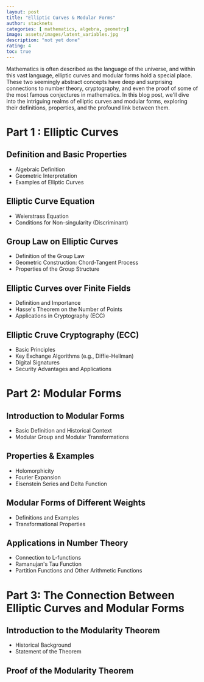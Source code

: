 ```yaml
---
layout: post 
title: "Elliptic Curves & Modular Forms"
author: stacknets
categories: [ mathematics, algebra, geometry]
image: assets/images/latent_variables.jpg
description: "not yet done"
rating: 4
toc: true
---
```


Mathematics is often described as the language of the universe, and within this vast language, elliptic curves and modular forms hold a special place. These two seemingly abstract concepts have deep and surprising connections to number theory, cryptography, and even the proof of some of the most famous conjectures in mathematics. In this blog post, we'll dive into the intriguing realms of elliptic curves and modular forms, exploring their definitions, properties, and the profound link between them. 

# Part 1 : Elliptic Curves 
## Definition and Basic Properties 
- Algebraic Definition 
- Geometric Interpretation 
- Examples of Elliptic Curves 

## Elliptic Curve Equation 
- Weierstrass Equation
- Conditions for Non-singularity (Discriminant)

## Group Law on Elliptic Curves 
- Definition of the Group Law 
- Geometric Construction: Chord-Tangent Process 
- Properties of the Group Structure 

## Elliptic Curves over Finite Fields 
- Definition and Importance 
- Hasse's Theorem on the Number of Points 
- Applications in Cryptography (ECC)

## Elliptic Cruve Cryptography (ECC)
- Basic Principles 
- Key Exchange Algorithms (e.g., Diffie-Hellman)
- Digital Signatures 
- Security Advantages and Applications 

# Part 2: Modular Forms 
## Introduction to Modular Forms 
- Basic Definition and Historical Context 
- Modular Group and Modular Transformations 

## Properties & Examples 
- Holomorphicity
- Fourier Expansion 
- Eisenstein Series and Delta Function 

## Modular Forms of Different Weights 
- Definitions and Examples 
- Transformational Properties 

## Applications in Number Theory 
- Connection to L-functions 
- Ramanujan's Tau Function 
- Partition Functions and Other Arithmetic Functions 

# Part 3: The Connection Between Elliptic Curves and Modular Forms 
## Introduction to the Modularity Theorem 
- Historical Background 
- Statement of the Theorem 

## Proof of the Modularity Theorem

